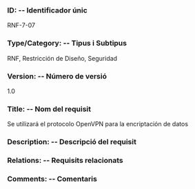 ### ID: -- Identificador únic
RNF-7-07

### Type/Category: -- Tipus i Subtipus
RNF, Restricción de Diseño, Seguridad 

### Version: -- Número de versió
1.0

### Title: -- Nom del requisit
Se utilizará el protocolo OpenVPN para la encriptación de datos

### Description: -- Descripció del requisit

### Relations: -- Requisits relacionats

### Comments: -- Comentaris

